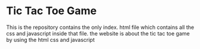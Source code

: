# Tic Tac Toe Game
This is the repository contains the only index. html
file which contains all the css and javascript
inside that file. the website is about the tic tac toe game 
by using the html css and javascript
